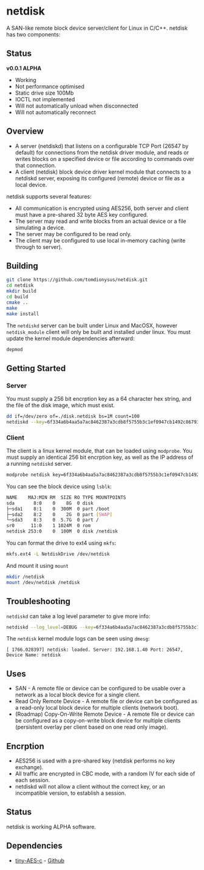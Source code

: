 # netdisk

A SAN-like remote block device server/client for Linux in C/C++. netdisk has two components:

## Status

**v0.0.1 ALPHA** 
* Working
* Not performance optimised
* Static drive size 100Mb
* IOCTL not implemented
* Will not automatically unload when disconnected
* Will not automatically reconnect

## Overview

* A server (netdiskd) that listens on a configurable TCP Port (26547 by default) for connections from the netdisk driver module, and reads or writes blocks on a specified device or file according to commands over that connection.
* A client (netdisk) block device driver kernel module that connects to a netdiskd server, exposing its configured (remote) device or file as a local device.

netdisk supports several features:

* All communication is encrypted using AES256, both server and client must have a pre-shared 32 byte AES key configured.
* The server may read and write blocks from an actual device or a file simulating a device.
* The server may be configured to be read only.
* The client may be configured to use local in-memory caching (write through to server).

## Building

```sh
git clone https://github.com/tomdionysus/netdisk.git
cd netdisk
mkdir build
cd build
cmake ..
make
make install
```

The `netdiskd` server can be built under Linux and MacOSX, however `netdisk_module` client will only be built and installed under linux. You must update the kernel module dependencies afterward:

```sh
depmod
```

## Getting Started

### Server

You must supply a 256 bit encrption key as a 64 character hex string, and the file of the disk image, which must exist.

```sh
dd if=/dev/zero of=./disk.netdisk bs=1M count=100
netdiskd --key=6f334a6b4aa5a7ac8462387a3cdb8f5755b3c1ef0947cb1492c86793265166c0 --file=./disk.netdisk
```

### Client

The client is a linux kernel module, that can be loaded using `modprobe`. You must supply an identical 256 bit encrption key, as well as the IP address of a running `netdiskd` server.

```sh
modprobe netdisk key=6f334a6b4aa5a7ac8462387a3cdb8f5755b3c1ef0947cb1492c86793265166c0 address=192.168.1.40
```

You can see the block device using `lsblk`:

```sh
NAME    MAJ:MIN RM  SIZE RO TYPE MOUNTPOINTS
sda       8:0    0    8G  0 disk 
├─sda1    8:1    0  300M  0 part /boot
├─sda2    8:2    0    2G  0 part [SWAP]
└─sda3    8:3    0  5.7G  0 part /
sr0      11:0    1 1024M  0 rom  
netdisk 253:0    0  100M  0 disk /netdisk
```

You can format the drive to ext4 using `mkfs`:

```sh
mkfs.ext4 -L NetdiskDrive /dev/netdisk
```

And mount it using `mount`

```sh
mkdir /netdisk
mount /dev/netdisk /netdisk
```

## Troubleshooting

`netdiskd` can take a log level parameter to give more info:

```sh
netdiskd --log_level=DEBUG --key=6f334a6b4aa5a7ac8462387a3cdb8f5755b3c1ef0947cb1492c86793265166c0 --file=./disk.netdisk
```

The `netdisk` kernel module logs can be seen using `dmesg`:

```
[ 1766.028397] netdisk: loaded. Server: 192.168.1.40 Port: 26547, Device Name: netdisk
```

## Uses

* SAN - A remote file or device can be configured to be usable over a network as a local block device for a single client.
* Read Only Remote Device - A remote file or device can be configured as a read-only local block device for multiple clients (network boot).
* (Roadmap) Copy-On-Write Remote Device - A remote file or device can be configured as a copy-on-write block device for multiple clients (persistent overlay per client based on one read only image).

## Encrption

* AES256 is used with a pre-shared key (netdisk performs no key exchange).
* All traffic are encrypted in CBC mode, with a random IV for each side of each session.
* netdiskd will not allow a client without the correct key, or an incompatible version, to establish a session.

## Status

netdisk is working ALPHA software.

## Dependencies

* [tiny-AES-c](deps/tiny-AES-c) - [Github](https://github.com/kokke/tiny-AES-c) 
